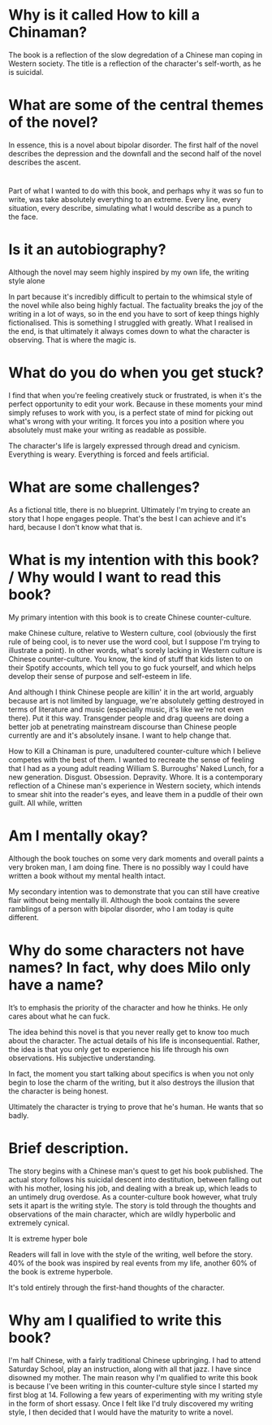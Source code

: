
# Why is it called How to kill a Chinaman?

The book is a reflection of the slow degredation of a Chinese man coping in Western society. The title is a reflection of the character's self-worth, as he is suicidal.

# What are some of the central themes of the novel?

In essence, this is a novel about bipolar disorder. The first half of the novel describes the depression and the downfall and the second half of the novel describes the ascent.

#

Part of what I wanted to do with this book, and perhaps why it was so fun to write, was take absolutely everything to an extreme. Every line, every situation, every describe, simulating what I would describe as a punch to the face.

# Is it an autobiography?

Although the novel may seem highly inspired by my own life, the writing style alone

In part because it's incredibly difficult to pertain to the whimsical style of the novel while also being highly factual. The factuality breaks the joy of the writing in a lot of ways, so in the end you have to sort of keep things highly fictionalised. This is something I struggled with greatly. What I realised in the end, is that ultimately it always comes down to what the character is observing. That is where the magic is.

# What do you do when you get stuck?

I find that when you're feeling creatively stuck or frustrated, is when it's the perfect opportunity to edit your work. Because in these moments your mind simply refuses to work with you, is a perfect state of mind for picking out what's wrong with your writing. It forces you into a position where you absolutely must make your writing as readable as possible.


The character's life is largely expressed through dread and cynicism. Everything is weary. Everything is forced and feels artificial.

# What are some challenges?

As a fictional title, there is no blueprint. Ultimately I'm trying to create an story that I hope engages people. That's the best I can achieve and it's hard, because I don't know what that is.

# What is my intention with this book? / Why would I want to read this book?

My primary intention with this book is to create Chinese counter-culture.


make Chinese culture, relative to Western culture, cool (obviously the first rule of being cool, is to never use the word cool, but I suppose I'm trying to illustrate a point). In other words, what's sorely lacking in Western culture is Chinese counter-culture. You know, the kind of stuff that kids listen to on their Spotify accounts, which tell you to go fuck yourself, and which helps develop their sense of purpose and self-esteem in life.

And although I think Chinese people are killin' it in the art world, arguably because art is not limited by language, we're absolutely getting destroyed in terms of literature and music (especially music, it's like we're not even there). Put it this way. Transgender people and drag queens are doing a better job at penetrating mainstream discourse than Chinese people currently are and it's absolutely insane. I want to help change that.

How to Kill a Chinaman is pure, unadultered counter-culture which I believe competes with the best of them. I wanted to recreate the sense of feeling that I had as a young adult reading William S. Burroughs' Naked Lunch, for a new generation. Disgust. Obsession. Depravity. Whore. It is a contemporary reflection of a Chinese man's experience in Western society, which intends to smear shit into the reader's eyes, and leave them in a puddle of their own guilt. All while, written


# Am I mentally okay?

Although the book touches on some very dark moments and overall paints a very broken man, I am doing fine. There is no possibly way I could have written a book without my mental health intact.

My secondary intention was to demonstrate that you can still have creative flair without being mentally ill. Although the book contains the severe ramblings of a person with bipolar disorder, who I am today is quite different.

# Why do some characters not have names? In fact, why does Milo only have a name?

It’s to emphasis the priority of the character and how he thinks. He only cares about what he can fuck.

The idea behind this novel is that you never really get to know too much about the character. The actual details of his life is inconsequential. Rather, the idea is that you only get to experience his life through his own observations. His subjective understanding.

In fact, the moment you start talking about specifics is when you not only begin to lose the charm of the writing, but it also destroys the illusion that the character is being honest.

Ultimately the character is trying to prove that he's human. He wants that so badly.

# Brief description.

The story begins with a Chinese man's quest to get his book published. The actual story follows his suicidal descent into destitution, between falling out with his mother, losing his job, and dealing with a break up, which leads to an untimely drug overdose. As a counter-culture book however, what truly sets it apart is the writing style.
The story is told through the thoughts and observations of the main character, which are wildly hyperbolic and extremely cynical.

It is extreme hyper bole

Readers will fall in love with the style of the writing, well before the story. 40% of the book was inspired by real events from my life, another 60% of the book is extreme hyperbole.

It's told entirely through the first-hand thoughts of the character.





# Why am I qualified to write this book?

I'm half Chinese, with a fairly traditional Chinese upbringing. I had to attend Saturday School, play an instruction, along with all that jazz. I have since disowned my mother. The main reason why I'm qualified to write this book is because I've been writing in this counter-culture style since I started my first blog at 14. Following a few years of experimenting with my writing style in the form of short essasy. Once I felt like I'd truly discovered my writing style, I then decided that I would have the maturity to write a novel.


